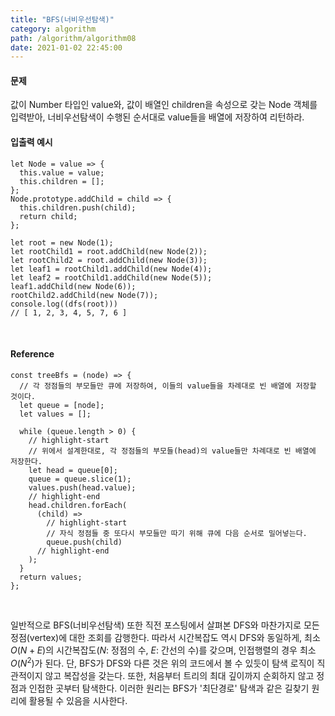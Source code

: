 ```yaml
---
title: "BFS(너비우선탐색)"
category: algorithm
path: /algorithm/algorithm08
date: 2021-01-02 22:45:00
---
```


#### 문제

값이 Number 타입인 value와, 값이 배열인 children을 속성으로 갖는 Node 객체를 입력받아, 너비우선탐색이 수행된 순서대로 value들을 배열에 저장하여 리턴하라.

#### 입출력 예시

```
let Node = value => {
  this.value = value;
  this.children = [];
};
Node.prototype.addChild = child => {
  this.children.push(child);
  return child;
};

let root = new Node(1);
let rootChild1 = root.addChild(new Node(2));
let rootChild2 = root.addChild(new Node(3));
let leaf1 = rootChild1.addChild(new Node(4));
let leaf2 = rootChild1.addChild(new Node(5));
leaf1.addChild(new Node(6));
rootChild2.addChild(new Node(7));
console.log((dfs(root)))
// [ 1, 2, 3, 4, 5, 7, 6 ]
```

<br>

#### Reference

```jsx{numberLines: true}
const treeBfs = (node) => {
  // 각 정점들의 부모들만 큐에 저장하여, 이들의 value들을 차례대로 빈 배열에 저장할 것이다.
  let queue = [node];
  let values = [];

  while (queue.length > 0) {
    // highlight-start
    // 위에서 설계한대로, 각 정점들의 부모들(head)의 value들만 차례대로 빈 배열에 저장한다.
    let head = queue[0];
    queue = queue.slice(1);
    values.push(head.value);
    // highlight-end
    head.children.forEach(
      (child) =>
        // highlight-start
        // 자식 정점들 중 또다시 부모들만 따기 위해 큐에 다음 순서로 밀어넣는다.
        queue.push(child)
      // highlight-end
    );
  }
  return values;
};
```

<br>

일반적으로 BFS(너비우선탐색) 또한 직전 포스팅에서 살펴본 DFS와 마찬가지로 모든 정점(vertex)에 대한 조회를 감행한다. 따라서 시간복잡도 역시 DFS와 동일하게, 최소 $O(N+E)$의 시간복잡도($N$: 정점의 수, $E$: 간선의 수)를 갖으며, 인접행렬의 경우 최소 $O(N{^2})$가 된다. 단, BFS가 DFS와 다른 것은 위의 코드에서 볼 수 있듯이 탐색 로직이 직관적이지 않고 복잡성을 갖는다. 또한, 처음부터 트리의 최대 깊이까지 순회하지 않고 정점과 인접한 곳부터 탐색한다. 이러한 원리는 BFS가 '최단경로' 탐색과 같은 길찾기 원리에 활용될 수 있음을 시사한다.
